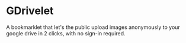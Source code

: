 GDrivelet
=========

A bookmarklet that let's the public upload images anonymously to your google drive in 2 clicks, with no sign-in required.
